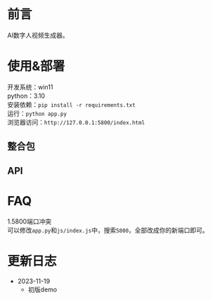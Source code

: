 # 前言
AI数字人视频生成器。  

# 使用&部署
开发系统：win11  
python：3.10  
安装依赖：`pip install -r requirements.txt`  
运行：`python app.py`  
浏览器访问：`http://127.0.0.1:5800/index.html`  

## 整合包

## API

# FAQ

1.5800端口冲突  
可以修改`app.py`和`js/index.js`中，搜索`5800`，全部改成你的新端口即可。  

# 更新日志

- 2023-11-19
  - 初版demo
  